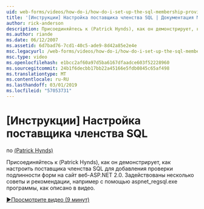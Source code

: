 ```yaml
---
uid: web-forms/videos/how-do-i/how-do-i-set-up-the-sql-membership-provider
title: '[Инструкции] Настройка поставщика членства SQL | Документация Майкрософт'
author: rick-anderson
description: Присоединяйтесь к (Patrick Hynds), как он демонстрирует, как настроить поставщика членства SQL для добавления проверки подлинности форм на сайт веб-ASP.NET 2.0. Существует несколько совет...
ms.author: riande
ms.date: 06/12/2007
ms.assetid: 6d7bad76-7cd1-40c5-ade9-8d42a85e2e4e
msc.legacyurl: /web-forms/videos/how-do-i/how-do-i-set-up-the-sql-membership-provider
msc.type: video
ms.openlocfilehash: e1bcc2af60a97d5ba6167dfaadce603f52228960
ms.sourcegitcommit: 24b1f6decbb17bb22a45166e5fdb0845c65af498
ms.translationtype: MT
ms.contentlocale: ru-RU
ms.lasthandoff: 03/01/2019
ms.locfileid: "57053731"
---
```

<a name="how-do-i-set-up-the-sql-membership-provider"></a>[Инструкции] Настройка поставщика членства SQL
====================
по [(Patrick Hynds)](https://twitter.com/patrickhynds)

Присоединяйтесь к (Patrick Hynds), как он демонстрирует, как настроить поставщика членства SQL для добавления проверки подлинности форм на сайт веб-ASP.NET 2.0. Задействованы несколько советы и рекомендации, например с помощью aspnet\_regsql.exe программы, как описано в видео.

[&#9654;Просмотрите видео (9 минут)](https://channel9.msdn.com/Blogs/ASP-NET-Site-Videos/how-do-i-set-up-the-sql-membership-provider)
